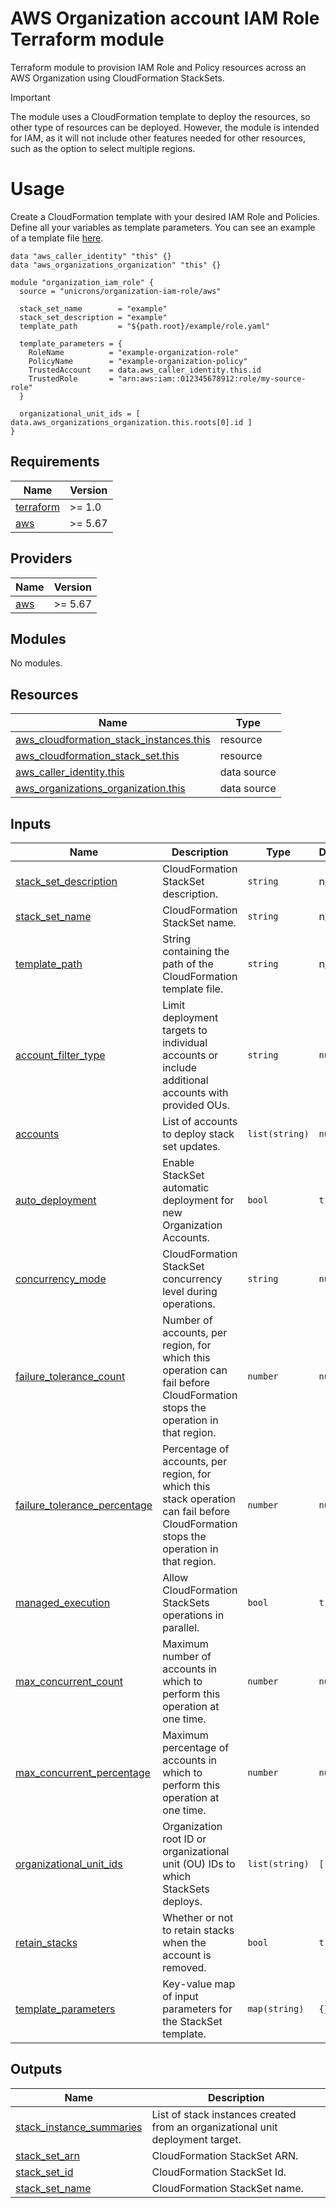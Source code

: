 # AWS Organization account IAM Role Terraform module

Terraform module to provision IAM Role and Policy resources across an AWS Organization using CloudFormation StackSets.

> [!IMPORTANT] 
> The module uses a CloudFormation template to deploy the resources, so other type of resources can be deployed. However, the module is intended for IAM, as it will not include other features needed for other resources, such as the option to select multiple regions. 

# Usage

Create a CloudFormation template with your desired IAM Role and Policies. Define all your variables as template parameters. You can see an example of a template file [here](./example/role.yaml).

```hcl
data "aws_caller_identity" "this" {}
data "aws_organizations_organization" "this" {}

module "organization_iam_role" {
  source = "unicrons/organization-iam-role/aws"

  stack_set_name        = "example"
  stack_set_description = "example"
  template_path         = "${path.root}/example/role.yaml"

  template_parameters = {
    RoleName          = "example-organization-role"
    PolicyName        = "example-organization-policy"
    TrustedAccount    = data.aws_caller_identity.this.id
    TrustedRole       = "arn:aws:iam::012345678912:role/my-source-role"
  }

  organizational_unit_ids = [ data.aws_organizations_organization.this.roots[0].id ]
}

```

## Requirements

| Name | Version |
|------|---------|
| <a name="requirement_terraform"></a> [terraform](#requirement\_terraform) | >= 1.0 |
| <a name="requirement_aws"></a> [aws](#requirement\_aws) | >= 5.67 |

## Providers

| Name | Version |
|------|---------|
| <a name="provider_aws"></a> [aws](#provider\_aws) | >= 5.67 |

## Modules

No modules.

## Resources

| Name | Type |
|------|------|
| [aws_cloudformation_stack_instances.this](https://registry.terraform.io/providers/hashicorp/aws/latest/docs/resources/cloudformation_stack_instances) | resource |
| [aws_cloudformation_stack_set.this](https://registry.terraform.io/providers/hashicorp/aws/latest/docs/resources/cloudformation_stack_set) | resource |
| [aws_caller_identity.this](https://registry.terraform.io/providers/hashicorp/aws/latest/docs/data-sources/caller_identity) | data source |
| [aws_organizations_organization.this](https://registry.terraform.io/providers/hashicorp/aws/latest/docs/data-sources/organizations_organization) | data source |

## Inputs

| Name | Description | Type | Default | Required |
|------|-------------|------|---------|:--------:|
| <a name="input_stack_set_description"></a> [stack\_set\_description](#input\_stack\_set\_description) | CloudFormation StackSet description. | `string` | n/a | yes |
| <a name="input_stack_set_name"></a> [stack\_set\_name](#input\_stack\_set\_name) | CloudFormation StackSet name. | `string` | n/a | yes |
| <a name="input_template_path"></a> [template\_path](#input\_template\_path) | String containing the path of the CloudFormation template file. | `string` | n/a | yes |
| <a name="input_account_filter_type"></a> [account\_filter\_type](#input\_account\_filter\_type) | Limit deployment targets to individual accounts or include additional accounts with provided OUs. | `string` | `null` | no |
| <a name="input_accounts"></a> [accounts](#input\_accounts) | List of accounts to deploy stack set updates. | `list(string)` | `null` | no |
| <a name="input_auto_deployment"></a> [auto\_deployment](#input\_auto\_deployment) | Enable StackSet automatic deployment for new Organization Accounts. | `bool` | `true` | no |
| <a name="input_concurrency_mode"></a> [concurrency\_mode](#input\_concurrency\_mode) | CloudFormation StackSet concurrency level during operations. | `string` | `null` | no |
| <a name="input_failure_tolerance_count"></a> [failure\_tolerance\_count](#input\_failure\_tolerance\_count) | Number of accounts, per region, for which this operation can fail before CloudFormation stops the operation in that region. | `number` | `null` | no |
| <a name="input_failure_tolerance_percentage"></a> [failure\_tolerance\_percentage](#input\_failure\_tolerance\_percentage) | Percentage of accounts, per region, for which this stack operation can fail before CloudFormation stops the operation in that region. | `number` | `null` | no |
| <a name="input_managed_execution"></a> [managed\_execution](#input\_managed\_execution) | Allow CloudFormation StackSets operations in parallel. | `bool` | `true` | no |
| <a name="input_max_concurrent_count"></a> [max\_concurrent\_count](#input\_max\_concurrent\_count) | Maximum number of accounts in which to perform this operation at one time. | `number` | `null` | no |
| <a name="input_max_concurrent_percentage"></a> [max\_concurrent\_percentage](#input\_max\_concurrent\_percentage) | Maximum percentage of accounts in which to perform this operation at one time. | `number` | `null` | no |
| <a name="input_organizational_unit_ids"></a> [organizational\_unit\_ids](#input\_organizational\_unit\_ids) | Organization root ID or organizational unit (OU) IDs to which StackSets deploys. | `list(string)` | `[]` | no |
| <a name="input_retain_stacks"></a> [retain\_stacks](#input\_retain\_stacks) | Whether or not to retain stacks when the account is removed. | `bool` | `true` | no |
| <a name="input_template_parameters"></a> [template\_parameters](#input\_template\_parameters) | Key-value map of input parameters for the StackSet template. | `map(string)` | `{}` | no |

## Outputs

| Name | Description |
|------|-------------|
| <a name="output_stack_instance_summaries"></a> [stack\_instance\_summaries](#output\_stack\_instance\_summaries) | List of stack instances created from an organizational unit deployment target. |
| <a name="output_stack_set_arn"></a> [stack\_set\_arn](#output\_stack\_set\_arn) | CloudFormation StackSet ARN. |
| <a name="output_stack_set_id"></a> [stack\_set\_id](#output\_stack\_set\_id) | CloudFormation StackSet Id. |
| <a name="output_stack_set_name"></a> [stack\_set\_name](#output\_stack\_set\_name) | CloudFormation StackSet name. |
